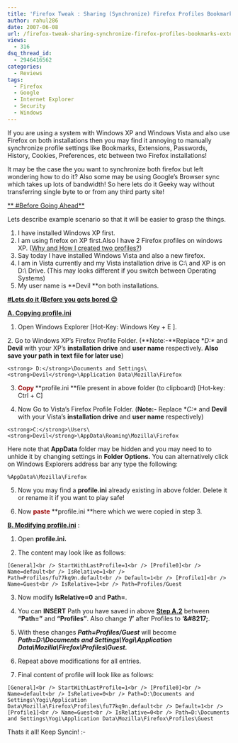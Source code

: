```yaml
---
title: 'Firefox Tweak : Sharing (Synchronize) Firefox Profiles Bookmarks, Extension, etc between Window XP and Windows Vista!'
author: rahul286
date: 2007-06-08
url: /firefox-tweak-sharing-synchronize-firefox-profiles-bookmarks-extension-etc-between-window-xp-and-windows-vista/
views:
  - 316
dsq_thread_id:
  - 2946416562
categories:
  - Reviews
tags:
  - Firefox
  - Google
  - Internet Explorer
  - Security
  - Windows
---
```

If you are using a system with Windows XP and Windows Vista and also use Firefox on both installations then you may find it annoying to manually synchronize profile settings like Bookmarks, Extensions, Passwords, History, Cookies, Preferences, etc between two Firefox installations!

It may be the case the you want to synchronize both firefox but left wondering how to do it? Also some may be using Google&#8217;s Browser sync which takes up lots of bandwidth! So here lets do it Geeky way without transferring single byte to or from any third party site!

<u>** #Before Going Ahead**</u>

Lets describe example scenario so that it will be easier to grasp the things.

  1. I have installed Windows XP first.
  2. I am using firefox on XP first.Also I have 2 Firefox profiles on windows XP. ([Why and How I created two profiles?][1])
  3. Say today I have installed Windows Vista and also a new firefox.
  4. I am in Vista currently and my Vista installation drive is C:\ and XP is on D:\ Drive. (This may looks different if you switch between Operating Systems)
  5. My user name is **Devil **on both installations.

<u>**#Lets do it (Before you gets bored 😉**</u>

<u>**A. Copying profile.ini**</u>

1. Open Windows Explorer [Hot-Key: Windows Key + E ].

<a title="STEP_A2" name="STEP_A2"></a>2. Go to Windows XP&#8217;s Firefox Profile Folder. (**Note:-**Replace **D:\** and **Devil** with your XP&#8217;s **installation drive** and **user name** respectively. **Also save your path in text file for later use**)

`<strong> D:</strong>\Documents and Settings\<strong>Devil</strong>\Application Data\Mozilla\Firefox`

3. **<font color="#990000">Copy</font>**<font color="#990000"><strong> </strong></font>**profile.ini **file present in above folder (to clipboard) [Hot-key: Ctrl + C]

4. Now Go to Vista&#8217;s Firefox Profile Folder. (**Note:-** Replace **C:\** and **Devil** with your Vista&#8217;s **installation drive** and **user name** respectively)

`<strong>C:</strong>\Users\<strong>Devil</strong>\AppData\Roaming\Mozilla\Firefox`

Here note that **AppData** folder may be hidden and you may need to to unhide it by changing settings in **Folder Options.** You can alternatively click on Windows Explorers address bar any type the following:

`%AppData%\Mozilla\Firefox`

5. Now you may find a **profile.ini** already existing in above folder. Delete it or rename it if you want to play safe!

6. Now **<font color="#990000">paste</font>** **profile.ini **here which we were copied in step 3.

<u>**B. Modifying profile.ini**</u> :

1. Open **profile.ini.**

2. The content may look like as follows:

`[General]<br />
StartWithLastProfile=1<br />
[Profile0]<br />
Name=default<br />
IsRelative=1<br />
Path=Profiles/fu77kq9n.default<br />
Default=1<br />
[Profile1]<br />
Name=Guest<br />
IsRelative=1<br />
Path=Profiles/Guest`

3. Now modify **IsRelative=0** and **Path=<Full Path>**.

4. You can **INSERT** Path you have saved in above [**Step A.2**][2] between **&#8220;Path=&#8221;** and **&#8220;Profiles&#8221;**. Also change **&#8216;/&#8217;** after Profiles to **&#8216;\&#8217;**.

5. With these changes ***Path=Profiles/Guest*** will become ***Path=D:\Documents and Settings\Yogi\Application Data\Mozilla\Firefox\Profiles\Guest.***

6. Repeat above modifications for all entries.

7. Final content of profile will look like as follows:

`[General]<br />
StartWithLastProfile=1<br />
[Profile0]<br />
Name=default<br />
IsRelative=0<br />
Path=D:\Documents and Settings\Yogi\Application Data\Mozilla\Firefox\Profiles\fu77kq9n.default<br />
Default=1<br />
[Profile1]<br />
Name=Guest<br />
IsRelative=0<br />
Path=D:\Documents and Settings\Yogi\Application Data\Mozilla\Firefox\Profiles\Guest`

Thats it all! Keep Syncin! <img src="http://devilsworkshop.org/wp-includes/images/smilies/simple-smile.png" alt=":-)" class="wp-smiley" style="height: 1em; max-height: 1em;" />

 [1]: http://devilsworkshop.org/2007/05/04/multiple-firefox-profiles-at-the-same-time-firefox-command-line-arguments-trick/
 [2]: #STEP_A2 "Click here to go to step A-2"

